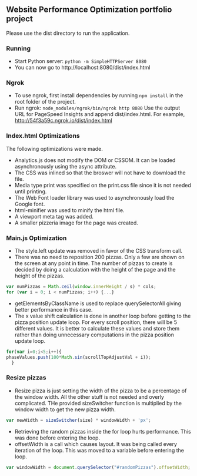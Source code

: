## Website Performance Optimization portfolio project

Please use the dist directory to run the application. 

### Running
* Start Python server: ```python -m SimpleHTTPServer 8080```
* You can now go to http://localhost:8080/dist/index.html

### Ngrok
* To use ngrok, first install dependencies by running ```npm install``` in the root folder of the project.
* Run ngrok: ```node_modules/ngrok/bin/ngrok http 8080``` Use the output URL for PageSpeed Insights and append dist/index.html. For example, http://54f3a59c.ngrok.io/dist/index.html

### Index.html Optimizations
The following optimizations were made.

* Analytics.js does not modify the DOM or CSSOM. It can be loaded asynchronously using the async attribute.
* The CSS was inlined so that the broswer will not have to download the file.
* Media type print was specified on the print.css file since it is not needed until printing.
* The Web Font loader library was used to asynchronously load the Google font.
* html-minifier was used to minify the html file.
* A viewport meta tag was added.
* A smaller pizzeria image for the page was created.

### Main.js Optimization
* The style.left update was removed in favor of the CSS transform call.
* There was no need to reposition 200 pizzas. Only a few are shown on the screen at any point in time. The number of pizzas to create is decided by doing a calculation with the height of the page and the height of the pizzas.
```javascript
var numPizzas = Math.ceil(window.innerHeight / s) * cols;
for (var i = 0; i < numPizzas; i++) {...}
```
* getElementsByClassName is used to replace querySelectorAll giving better performance in this case.
* The x value shift calculation is done in another loop before getting to the pizza position update loop. For every scroll position, there will be 5 different values. It is better to calculate these values and store them rather than doing unnecessary computations in the pizza position update loop.
```javascript
for(var i=0;i<5;i++){
phaseValues.push(100*Math.sin(scrollTopAdjustVal + i));
  }
```

### Resize pizzas
* Resize pizza is just setting the width of the pizza to be a percentage of the window width. All the other stuff is not needed and overly complicated. THe provided sizeSwitcher function is multiplied by the window width to get the new pizza width.
```javascript
var newWidth = sizeSwitcher(size) * windowWidth + 'px';
```
* Retrieving the random pizzas inside the for loop hurts performance. This was done before entering the loop.
* offsetWidth is a call which causes layout. It was being called every iteration of the loop. This was moved to a variable before entering the loop.
```javascript
var windowWidth = document.querySelector("#randomPizzas").offsetWidth;
```
